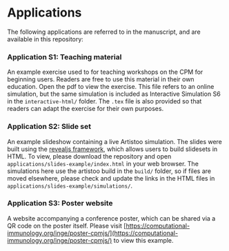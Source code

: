 # Applications

The following applications are referred to in the manuscript, and are available in this
repository:

### Application S1: Teaching material
An example exercise used to for teaching workshops on the CPM for beginning users. 
Readers are free to use this material in their own education. Open the pdf to view the
exercise. This file refers to an online simulation, but the same simulation is included 
as Interactive Simulation S6 in the `interactive-html/` folder. The `.tex` file is also
provided so that readers can adapt the exercise for their own purposes.


### Application S2: Slide set
An example slideshow containing a live Artistoo simulation. The slides were built using 
the [revealjs framework](https://revealjs.com), which allows users to build slidesets in 
HTML. To view, please download the repository and open 
`applications/slides-example/index.html` in your web browser. The simulations here use the 
artistoo build in the `build/` folder, so if files are moved elsewhere, please check and 
update the links in the HTML files in `applications/slides-example/simulations/`.

### Application S3: Poster website
A website accompanying a conference poster, which can be shared via a QR code on the 
poster itself. Please visit [https://computational-immunology.org/inge/poster-cpmjs/](https://computational-immunology.org/inge/poster-cpmjs/) 
to view this example.
